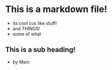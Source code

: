 # This is a markdown file!

+ its cool cus like stuff!
+ and THINGS!
+ some of what

## This is a sub heading!
+ by Marc
